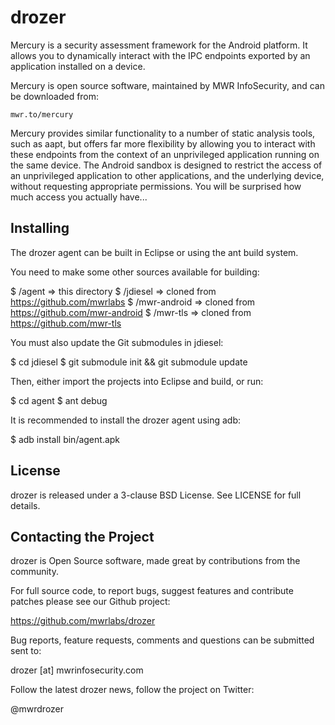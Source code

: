 drozer
======

Mercury is a security assessment framework for the Android platform. It allows you to dynamically interact with the IPC endpoints exported by an application installed on a device.

Mercury is open source software, maintained by MWR InfoSecurity, and can be downloaded from:

    mwr.to/mercury

Mercury provides similar functionality to a number of static analysis tools, such as aapt, but offers far more flexibility by allowing you to interact with these endpoints from the context of an unprivileged application running on the same device. The Android sandbox is designed to restrict the access of an unprivileged application to other applications, and the underlying device, without requesting appropriate permissions. You will be surprised how much access you actually have...


Installing
----------

The drozer agent can be built in Eclipse or using the ant build system.

You need to make some other sources available for building:

  $ <workspace>/agent => this directory
  $ <workspace>/jdiesel => cloned from https://github.com/mwrlabs
  $ <workspace>/mwr-android => cloned from https://github.com/mwr-android
  $ <workspace>/mwr-tls => cloned from https://github.com/mwr-tls

You must also update the Git submodules in jdiesel:

  $ cd jdiesel
  $ git submodule init && git submodule update

Then, either import the projects into Eclipse and build, or run:

  $ cd agent
  $ ant debug

It is recommended to install the drozer agent using adb:

  $ adb install bin/agent.apk


License
-------

drozer is released under a 3-clause BSD License. See LICENSE for full details.


Contacting the Project
----------------------

drozer is Open Source software, made great by contributions from the community.

For full source code, to report bugs, suggest features and contribute patches please see our Github project:

  https://github.com/mwrlabs/drozer

Bug reports, feature requests, comments and questions can be submitted sent to:

  drozer [at] mwrinfosecurity.com

Follow the latest drozer news, follow the project on Twitter:

  @mwrdrozer

